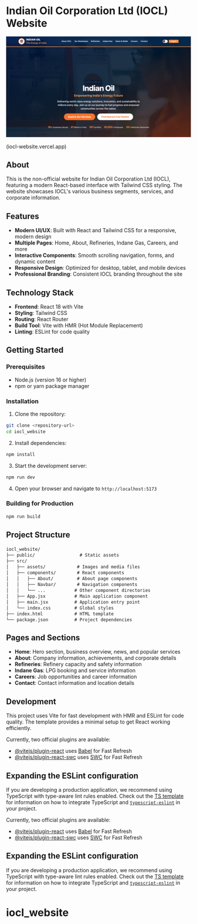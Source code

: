 # Indian Oil Corporation Ltd (IOCL) Website

![IOCL Homepage](./src/assets/iocl_homepage.png)

(iocl-website.vercel.app)

## About

This is the non-official website for Indian Oil Corporation Ltd (IOCL), featuring a modern React-based interface with Tailwind CSS styling. The website showcases IOCL's various business segments, services, and corporate information.

## Features

- **Modern UI/UX**: Built with React and Tailwind CSS for a responsive, modern design
- **Multiple Pages**: Home, About, Refineries, Indane Gas, Careers, and more
- **Interactive Components**: Smooth scrolling navigation, forms, and dynamic content
- **Responsive Design**: Optimized for desktop, tablet, and mobile devices
- **Professional Branding**: Consistent IOCL branding throughout the site

## Technology Stack

- **Frontend**: React 18 with Vite
- **Styling**: Tailwind CSS
- **Routing**: React Router
- **Build Tool**: Vite with HMR (Hot Module Replacement)
- **Linting**: ESLint for code quality

## Getting Started

### Prerequisites

- Node.js (version 16 or higher)
- npm or yarn package manager

### Installation

1. Clone the repository:
```bash
git clone <repository-url>
cd iocl_website
```

2. Install dependencies:
```bash
npm install
```

3. Start the development server:
```bash
npm run dev
```

4. Open your browser and navigate to `http://localhost:5173`

### Building for Production

```bash
npm run build
```

## Project Structure

```
iocl_website/
├── public/                 # Static assets
├── src/
│   ├── assets/            # Images and media files
│   ├── components/        # React components
│   │   ├── About/         # About page components
│   │   ├── Navbar/        # Navigation components
│   │   └── ...           # Other component directories
│   ├── App.jsx           # Main application component
│   ├── main.jsx          # Application entry point
│   └── index.css         # Global styles
├── index.html            # HTML template
└── package.json          # Project dependencies
```

## Pages and Sections

- **Home**: Hero section, business overview, news, and popular services
- **About**: Company information, achievements, and corporate details
- **Refineries**: Refinery capacity and safety information
- **Indane Gas**: LPG booking and service information
- **Careers**: Job opportunities and career information
- **Contact**: Contact information and location details

## Development

This project uses Vite for fast development with HMR and ESLint for code quality. The template provides a minimal setup to get React working efficiently.

Currently, two official plugins are available:

- [@vitejs/plugin-react](https://github.com/vitejs/vite-plugin-react/blob/main/packages/plugin-react) uses [Babel](https://babeljs.io/) for Fast Refresh
- [@vitejs/plugin-react-swc](https://github.com/vitejs/vite-plugin-react-swc) uses [SWC](https://swc.rs/) for Fast Refresh

## Expanding the ESLint configuration

If you are developing a production application, we recommend using TypeScript with type-aware lint rules enabled. Check out the [TS template](https://github.com/vitejs/vite/tree/main/packages/create-vite/template-react-ts) for information on how to integrate TypeScript and [`typescript-eslint`](https://typescript-eslint.io) in your project.

Currently, two official plugins are available:

- [@vitejs/plugin-react](https://github.com/vitejs/vite-plugin-react/blob/main/packages/plugin-react) uses [Babel](https://babeljs.io/) for Fast Refresh
- [@vitejs/plugin-react-swc](https://github.com/vitejs/vite-plugin-react/blob/main/packages/plugin-react-swc) uses [SWC](https://swc.rs/) for Fast Refresh

## Expanding the ESLint configuration

If you are developing a production application, we recommend using TypeScript with type-aware lint rules enabled. Check out the [TS template](https://github.com/vitejs/vite/tree/main/packages/create-vite/template-react-ts) for information on how to integrate TypeScript and [`typescript-eslint`](https://typescript-eslint.io) in your project.
# iocl_website
